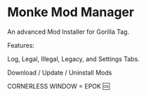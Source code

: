 # Monke Mod Manager

An advanced Mod Installer for Gorilla Tag.

Features:

Log, Legal, Illegal, Legacy, and Settings Tabs.

Download / Update / Uninstall Mods

CORNERLESS WINDOW = EPOK 🆒
